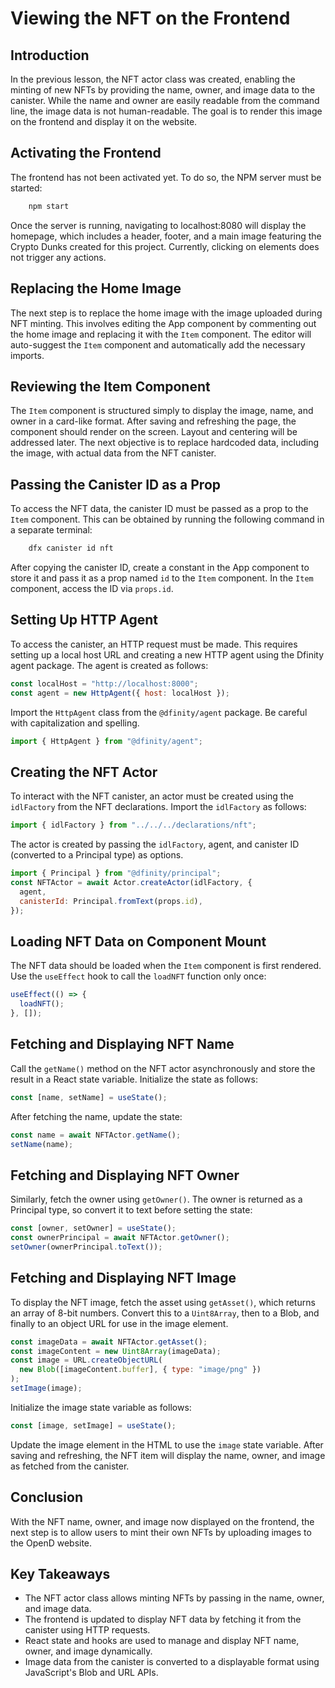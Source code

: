 # Viewing the NFT on the Frontend

## Introduction

In the previous lesson, the NFT actor class was created, enabling the minting of new NFTs by providing the name, owner, and image data to the canister. While the name and owner are easily readable from the command line, the image data is not human-readable. The goal is to render this image on the frontend and display it on the website.

## Activating the Frontend

The frontend has not been activated yet. To do so, the NPM server must be started:

```bash
    npm start
```

Once the server is running, navigating to localhost:8080 will display the homepage, which includes a header, footer, and a main image featuring the Crypto Dunks created for this project. Currently, clicking on elements does not trigger any actions.

## Replacing the Home Image

The next step is to replace the home image with the image uploaded during NFT minting. This involves editing the App component by commenting out the home image and replacing it with the `Item` component. The editor will auto-suggest the `Item` component and automatically add the necessary imports.

## Reviewing the Item Component

The `Item` component is structured simply to display the image, name, and owner in a card-like format. After saving and refreshing the page, the component should render on the screen. Layout and centering will be addressed later. The next objective is to replace hardcoded data, including the image, with actual data from the NFT canister.

## Passing the Canister ID as a Prop

To access the NFT data, the canister ID must be passed as a prop to the `Item` component. This can be obtained by running the following command in a separate terminal:

```bash
    dfx canister id nft
```

After copying the canister ID, create a constant in the App component to store it and pass it as a prop named `id` to the `Item` component. In the `Item` component, access the ID via `props.id`.

## Setting Up HTTP Agent

To access the canister, an HTTP request must be made. This requires setting up a local host URL and creating a new HTTP agent using the Dfinity agent package. The agent is created as follows:

```js
const localHost = "http://localhost:8000";
const agent = new HttpAgent({ host: localHost });
```

Import the `HttpAgent` class from the `@dfinity/agent` package. Be careful with capitalization and spelling.

```js
import { HttpAgent } from "@dfinity/agent";
```

## Creating the NFT Actor

To interact with the NFT canister, an actor must be created using the `idlFactory` from the NFT declarations. Import the `idlFactory` as follows:

```js
import { idlFactory } from "../../../declarations/nft";
```

The actor is created by passing the `idlFactory`, agent, and canister ID (converted to a Principal type) as options.

```js
import { Principal } from "@dfinity/principal";
const NFTActor = await Actor.createActor(idlFactory, {
  agent,
  canisterId: Principal.fromText(props.id),
});
```

## Loading NFT Data on Component Mount

The NFT data should be loaded when the `Item` component is first rendered. Use the `useEffect` hook to call the `loadNFT` function only once:

```js
useEffect(() => {
  loadNFT();
}, []);
```

## Fetching and Displaying NFT Name

Call the `getName()` method on the NFT actor asynchronously and store the result in a React state variable. Initialize the state as follows:

```js
const [name, setName] = useState();
```

After fetching the name, update the state:

```js
const name = await NFTActor.getName();
setName(name);
```

## Fetching and Displaying NFT Owner

Similarly, fetch the owner using `getOwner()`. The owner is returned as a Principal type, so convert it to text before setting the state:

```js
const [owner, setOwner] = useState();
const ownerPrincipal = await NFTActor.getOwner();
setOwner(ownerPrincipal.toText());
```

## Fetching and Displaying NFT Image

To display the NFT image, fetch the asset using `getAsset()`, which returns an array of 8-bit numbers. Convert this to a `Uint8Array`, then to a Blob, and finally to an object URL for use in the image element.

```js
const imageData = await NFTActor.getAsset();
const imageContent = new Uint8Array(imageData);
const image = URL.createObjectURL(
  new Blob([imageContent.buffer], { type: "image/png" })
);
setImage(image);
```

Initialize the image state variable as follows:

```js
const [image, setImage] = useState();
```

Update the image element in the HTML to use the `image` state variable. After saving and refreshing, the NFT item will display the name, owner, and image as fetched from the canister.

## Conclusion

With the NFT name, owner, and image now displayed on the frontend, the next step is to allow users to mint their own NFTs by uploading images to the OpenD website.

## Key Takeaways

- The NFT actor class allows minting NFTs by passing in the name, owner, and image data.
- The frontend is updated to display NFT data by fetching it from the canister using HTTP requests.
- React state and hooks are used to manage and display NFT name, owner, and image dynamically.
- Image data from the canister is converted to a displayable format using JavaScript's Blob and URL APIs.
